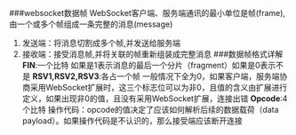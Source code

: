###websocket数据帧
WebSocket客户端、服务端通讯的最小单位是帧(frame),由一个或多个帧组成一条完整的消息(message)
1. 发送端：将消息切割成多个帧,并发送给服务端
2. 接收端：接受消息帧,并将关联的帧重新组装成完整消息
###数据帧格式详解
**FIN**:一个比特
如果是1表示消息的最后一个分片（fragment）如果是0表示不是
**RSV1,RSV2,RSV3**:各占一个帧
一般情况下全为0，如果客户端，服务端协商采用WebSocket扩展时，这三个标志位可以为非0，且值的含义由扩展进行定义，如果出现非0的值，且没有采用WebSocket扩展，连接出错
**Opcode**:4个比特
操作代码：opcode的值决定了应该如何解析后续的数据载荷（data payload）。如果操作代码是不认识的，那么接受端应该断开连接